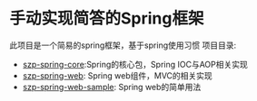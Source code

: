 # 手动实现简答的Spring框架
此项目是一个简易的spring框架，基于spring使用习惯
项目目录:
- [szp-spring-core](szp-spring-core):Spring的核心包，Spring IOC与AOP相关实现
- [szp-spring-web](szp-spring-web): Spring web组件，MVC的相关实现
- [szp-spring-web-sample](szp-spring-web-sample): Spring web的简单用法